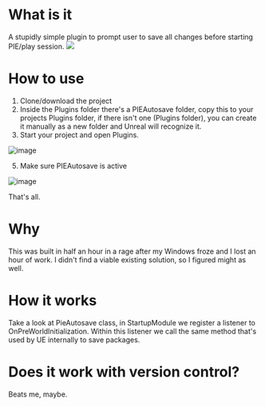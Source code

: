 # What is it
A stupidly simple plugin to prompt user to save all changes before starting PIE/play session.
![](https://github.com/rasevicrade/unreal-5.2-autosave-plugin/blob/main/Autosave.gif)

# How to use
1. Clone/download the project
2. Inside the Plugins folder there's a PIEAutosave folder, copy this to your projects Plugins folder, if there isn't one (Plugins folder), you can create it manually as a new folder and Unreal will recognize it.
3. Start your project and open Plugins.
   
![image](https://github.com/rasevicrade/unreal-5.2-autosave-plugin/assets/20711087/153c9e16-b3c8-43db-988a-d6e3c6d06d9d)

5. Make sure PIEAutosave is active

![image](https://github.com/rasevicrade/unreal-5.2-autosave-plugin/assets/20711087/9985648a-a28f-4107-9be5-e1d8da40aa5e)

That's all.

# Why
This was built in half an hour in a rage after my Windows froze and I lost an hour of work. I didn't find a viable existing solution, so I figured might as well.

# How it works
Take a look at PieAutosave class, in StartupModule we register a listener to OnPreWorldInitialization. Within this listener we call the same method that's used by UE internally to save packages.

# Does it work with version control? 
Beats me, maybe.


